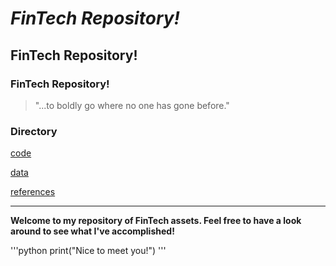 # *FinTech Repository!*
## FinTech Repository!
### FinTech Repository!

>"...to boldly go where no one has gone before."

### Directory
[code](Code)

[data](Data)

[references](references)

---

**Welcome to my repository of FinTech assets.
Feel free to have a look around to see what I've accomplished!**

'''python
print("Nice to meet you!")
'''
